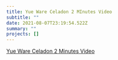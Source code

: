 ```yaml
---
title: Yue Ware Celadon 2 MInutes Video
subtitle: ""
date: 2021-08-07T23:19:54.522Z
summary: ""
projects: []
---
```

[Yue Ware Celadon 2 Minutes Video](https://www.youtube.com/watch?v=P8KDyAmpPuU)
